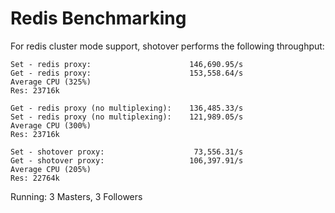 # Redis Benchmarking
For redis cluster mode support, shotover performs the following throughput:
```
Set - redis proxy:                      146,690.95/s
Get - redis proxy:                      153,558.64/s
Average CPU (325%)
Res: 23716k

Get - redis proxy (no multiplexing):    136,485.33/s
Set - redis proxy (no multiplexing):    121,989.05/s
Average CPU (300%)
Res: 23716k

Set - shotover proxy:                    73,556.31/s
Get - shotover proxy:                   106,397.91/s
Average CPU (205%)
Res: 22764k
```

Running:
3 Masters, 3 Followers